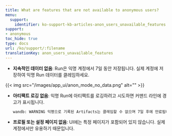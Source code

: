 ```yaml
---
title: What are features that are not available to anonymous users?
menu:
  support:
    identifier: ko-support-kb-articles-anon_users_unavailable_features
support:
- anonymous
toc_hide: true
type: docs
url: /ko/support/:filename
translationKey: anon_users_unavailable_features
---
```

* **지속적인 데이터 없음**: Run은 익명 계정에서 7일 동안 저장됩니다. 실제 계정에 저장하여 익명 Run 데이터를 클레임하세요.

{{< img src="/images/app_ui/anon_mode_no_data.png" alt="" >}}

* **아티팩트 로깅 없음**: 익명 Run에 아티팩트를 로깅하려고 시도하면 커맨드 라인에 경고가 표시됩니다.
    ```bash
    wandb: WARNING 익명으로 기록된 Artifacts는 클레임할 수 없으며 7일 후에 만료됩니다.
    ```

* **프로필 또는 설정 페이지 없음**: UI에는 특정 페이지가 포함되어 있지 않습니다. 실제 계정에서만 유용하기 때문입니다.
